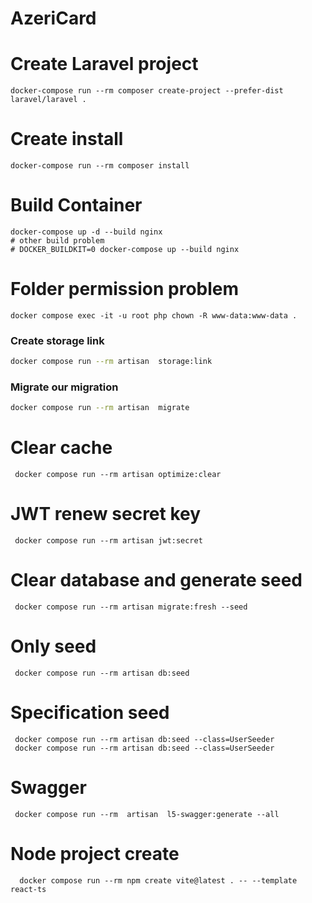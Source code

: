 # AzeriCard

# Create Laravel project
```shell
docker-compose run --rm composer create-project --prefer-dist laravel/laravel .
```
# Create install
```shell
docker-compose run --rm composer install
```

# Build Container

```shell
docker-compose up -d --build nginx 
# other build problem
# DOCKER_BUILDKIT=0 docker-compose up --build nginx

```

# Folder permission problem
```shell
docker compose exec -it -u root php chown -R www-data:www-data .
```

### Create storage link
```bash
docker compose run --rm artisan  storage:link
```

### Migrate our migration
```bash
docker compose run --rm artisan  migrate
```

# Clear cache
```shell
 docker compose run --rm artisan optimize:clear
 ```


# JWT renew secret key
```shell
 docker compose run --rm artisan jwt:secret
 ```



# Clear database and generate seed
```shell
 docker compose run --rm artisan migrate:fresh --seed
 ```


# Only seed 
```shell
 docker compose run --rm artisan db:seed
 ```


# Specification seed 
```shell
 docker compose run --rm artisan db:seed --class=UserSeeder
 docker compose run --rm artisan db:seed --class=UserSeeder
 ```


# Swagger
```shell
 docker compose run --rm  artisan  l5-swagger:generate --all
 ```


# Node project create
```shell
  docker compose run --rm npm create vite@latest . -- --template react-ts
  ```



